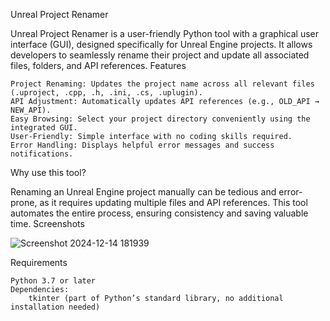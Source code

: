 Unreal Project Renamer

Unreal Project Renamer is a user-friendly Python tool with a graphical user interface (GUI), designed specifically for Unreal Engine projects. It allows developers to seamlessly rename their project and update all associated files, folders, and API references.
Features

    Project Renaming: Updates the project name across all relevant files (.uproject, .cpp, .h, .ini, .cs, .uplugin).
    API Adjustment: Automatically updates API references (e.g., OLD_API → NEW_API).
    Easy Browsing: Select your project directory conveniently using the integrated GUI.
    User-Friendly: Simple interface with no coding skills required.
    Error Handling: Displays helpful error messages and success notifications.

Why use this tool?

Renaming an Unreal Engine project manually can be tedious and error-prone, as it requires updating multiple files and API references. This tool automates the entire process, ensuring consistency and saving valuable time.
Screenshots


![Screenshot 2024-12-14 181939](https://github.com/user-attachments/assets/6d98c08d-6506-4661-bfaa-be408e03b057)

Requirements

    Python 3.7 or later
    Dependencies:
        tkinter (part of Python’s standard library, no additional installation needed)
